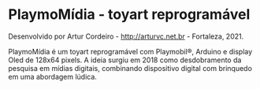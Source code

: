# PlaymoMídia - toyart reprogramável
Desenvolvido por Artur Cordeiro - http://arturvc.net.br - Fortaleza, 2021.

PlaymoMídia é um toyart reprogramável com Playmobil®, Arduino e display Oled de 128x64 pixels. A ideia surgiu em 2018 como desdobramento da pesquisa em mídias digitais, combinando dispositivo digital com brinquedo em uma abordagem lúdica.
